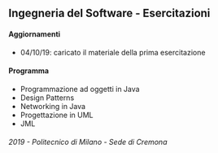 ## Ingegneria del Software - Esercitazioni

#### Aggiornamenti

- 04/10/19: caricato il materiale della prima esercitazione


#### Programma

- Programmazione ad oggetti in Java
- Design Patterns
- Networking in Java
- Progettazione in UML
- JML

###### 2019 - Politecnico di Milano - Sede di Cremona
